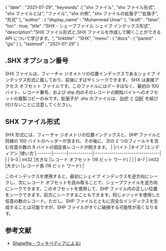 {
  "date" : "2021-07-29",
  "keywords" :[ "shx ファイル", "shx ファイル形式", "shx ファイルとは", "ファイル", "shx の例", "shx ファイルの拡張子","拡張子", "形式" ],
  "author" : {
    "display_name" : "Muhammad Umar"
},
  "draft" : "false",
  "toc" : true,
  "title" :"SHX - シェープファイル シェイプ インデックス形式",
  "description":"SHX ファイル形式と,SHX ファイルを作成して開くことができる API について学びます。",
  "linktitle" : "SHX",
  "menu" : {
    "docs" : {
      "parent" : "gis"
}
},
  "lastmod" : "2021-07-29"
}

## .SHX オプション番号
SHX ファイルは、フィーチャ ジオメトリの位置インデックスであるシェイプ インデックス形式に属しており、前後にすばやくシークできます。 SHX は直接アクセス オフセット ファイルです。このファイルにはデータはなく、最初の 100 バイト、レコード番号、および shp 内のそのレコードの開始バイトへのオフセットの複製コピーのみです。拡張子が .shx のファイルは、[SHP](/gis/shp/) と [DBF](/database/dbf/) を結び付けないことに注意してください。

## SHX ファイル形式
SHX 形式には、フィーチャ ジオメトリの位置インデックスと、SHP ファイルと同様の 100 バイトのヘッダーが含まれ、その後に、次の 2 つのフィールドを含む任意の数の 8 バイトの固定長レコードが続きます。
| |バイト |タイプ |エンディアン |使い方 |
-------|-------|------------|---------------------------------|
| | 0–3 | int32 |大きな |レコード オフセット (16 ビット ワード) |
| | 4–7 | int32 |大きい |レコード長 (16 ビット ワード) |

このインデックスを使用すると、最初にシェイプ インデックスを逆方向にシークし、次にレコード オフセットを読み取ることで、シェープファイルを逆方向にシークできます。このオフセットを使用して、SHP ファイル内の正しい位置をシークできます。前方にシークすることもできます。同じメソッドを使用した任意の数のレコード。ただし、SHP ファイルとともに完全なインデックスを生成することは可能ですが、SHP ファイルがすぐに破損する可能性が高くなります。


## 参考文献

* [Shapefile - ウィキペディアによる)](https://en.wikipedia.org/wiki/Shapefile)


